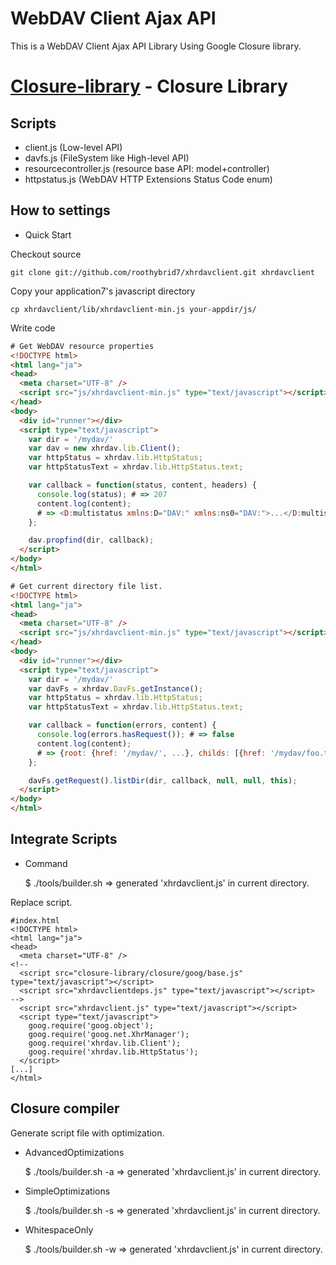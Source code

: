 
WebDAV Client Ajax API
=======================

This is a WebDAV Client Ajax API Library Using Google Closure library.

[Closure-library](http://code.google.com/p/closure-library/) - Closure Library
===============================================================================

Scripts
--------

* client.js (Low-level API)
* davfs.js (FileSystem like High-level API)
* resourcecontroller.js (resource base API: model+controller)
* httpstatus.js (WebDAV HTTP Extensions Status Code enum)

How to settings
-----------------

* Quick Start

Checkout source

```
git clone git://github.com/roothybrid7/xhrdavclient.git xhrdavclient
```

Copy your application7's javascript directory

```
cp xhrdavclient/lib/xhrdavclient-min.js your-appdir/js/
```

Write code

``` html
# Get WebDAV resource properties
<!DOCTYPE html>
<html lang="ja">
<head>
  <meta charset="UTF-8" />
  <script src="js/xhrdavclient-min.js" type="text/javascript"></script>
</head>
<body>
  <div id="runner"></div>
  <script type="text/javascript">
    var dir = '/mydav/'
    var dav = new xhrdav.lib.Client();
    var httpStatus = xhrdav.lib.HttpStatus;
    var httpStatusText = xhrdav.lib.HttpStatus.text;

    var callback = function(status, content, headers) {
      console.log(status); # => 207
      content.log(content);
      # => <D:multistatus xmlns:D="DAV:" xmlns:ns0="DAV:">...</D:multistatus>
    };

    dav.propfind(dir, callback);
  </script>
</body>
</html>
```

``` html
# Get current directory file list.
<!DOCTYPE html>
<html lang="ja">
<head>
  <meta charset="UTF-8" />
  <script src="js/xhrdavclient-min.js" type="text/javascript"></script>
</head>
<body>
  <div id="runner"></div>
  <script type="text/javascript">
    var dir = '/mydav/'
    var davFs = xhrdav.DavFs.getInstance();
    var httpStatus = xhrdav.lib.HttpStatus;
    var httpStatusText = xhrdav.lib.HttpStatus.text;

    var callback = function(errors, content) {
      console.log(errors.hasRequest()); # => false
      content.log(content);
      # => {root: {href: '/mydav/', ...}, childs: [{href: '/mydav/foo.txt', ...}, {href: '/mydav/bar/', ...}]}
    };

    davFs.getRequest().listDir(dir, callback, null, null, this);
  </script>
</body>
</html>
```


Integrate Scripts
-------------------

* Command

    $ ./tools/builder.sh
    => generated 'xhrdavclient.js' in current directory.


Replace script.

    #index.html
    <!DOCTYPE html>
    <html lang="ja">
    <head>
      <meta charset="UTF-8" />
    <!--
      <script src="closure-library/closure/goog/base.js" type="text/javascript"></script>
      <script src="xhrdavclientdeps.js" type="text/javascript"></script>
    -->
      <script src="xhrdavclient.js" type="text/javascript"></script>
      <script type="text/javascript">
        goog.require('goog.object');
        goog.require('goog.net.XhrManager');
        goog.require('xhrdav.lib.Client');
        goog.require('xhrdav.lib.HttpStatus');
      </script>
    [...]
    </html>


Closure compiler
-----------------

Generate script file with optimization.

* AdvancedOptimizations

    $ ./tools/builder.sh -a
    => generated 'xhrdavclient.js' in current directory.

* SimpleOptimizations

    $ ./tools/builder.sh -s
    => generated 'xhrdavclient.js' in current directory.

* WhitespaceOnly

    $ ./tools/builder.sh -w
    => generated 'xhrdavclient.js' in current directory.

